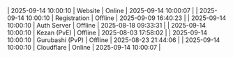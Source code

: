 | 2025-09-14 10:00:10 | Website | Online | 2025-09-14 10:00:07 |
| 2025-09-14 10:00:10 | Registration | Offline | 2025-09-09 16:40:23 |
| 2025-09-14 10:00:10 | Auth Server | Offline | 2025-08-18 09:33:31 |
| 2025-09-14 10:00:10 | Kezan (PvE) | Offline | 2025-08-03 17:58:02 |
| 2025-09-14 10:00:10 | Gurubashi (PvP) | Offline | 2025-08-23 21:44:06 |
| 2025-09-14 10:00:10 | Cloudflare | Online | 2025-09-14 10:00:07 |
